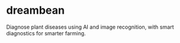 # dreambean
Diagnose plant diseases using AI and image recognition, with smart diagnostics for smarter farming.
